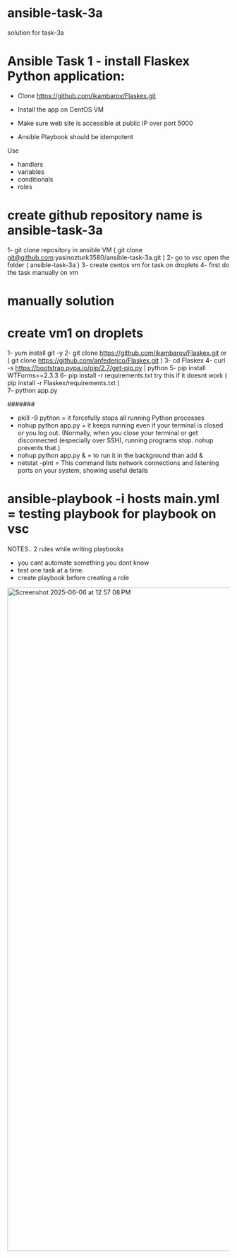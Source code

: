 # ansible-task-3a
solution for task-3a

# Ansible Task 1 - install Flaskex Python application:

-  Clone https://github.com/ikambarov/Flaskex.git
-  Install the app on CentOS VM
-  Make sure web site is accessible at public IP over port 5000

- Ansible Playbook should be idempotent

Use
 -   handlers
 -   variables
 -    conditionals
 -    roles

# create github repository name is ansible-task-3a 
1- git clone repository in ansible VM  (  git clone git@github.com:yasinozturk3580/ansible-task-3a.git )
2- go to vsc open the folder ( ansible-task-3a )
3- create centos vm for task on droplets
4- first do the task manually on vm

# manually solution
 # create vm1 on droplets
 1-  yum install git -y
 2-  git clone https://github.com/ikambarov/Flaskex.git or ( git clone  https://github.com/anfederico/Flaskex.git )
 3-  cd Flaskex
 4-  curl -s https://bootstrap.pypa.io/pip/2.7/get-pip.py | python
 5-  pip install WTForms==2.3.3
 6-  pip install  -r  requirements.txt  try this if it doesnt work ( pip install  -r  Flaskex/requirements.txt )     
 7-  python app.py

#######

- pkill  -9  python =  it forcefully stops all running Python processes
- nohup python app.py = it keeps running even if your terminal is closed or you log out. (Normally, when you close your terminal or get disconnected (especially over SSH), running programs stop. 
  nohup prevents that.)
- nohup python app.py & = to run it in the background than add &
- netstat -plnt = This command lists network connections and listening ports on your system, showing useful details


# ansible-playbook  -i hosts  main.yml = testing playbook for playbook on vsc




####
NOTES..
2 rules while writing playbooks
- you cant automate something you dont know
- test one task at a time.
- create playbook before creating a role





















<img width="1502" alt="Screenshot 2025-06-06 at 12 57 08 PM" src="https://github.com/user-attachments/assets/334b1b8e-63d4-448a-9b37-5c89925a4a45" />








 
